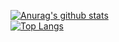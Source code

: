 [![Anurag's github stats](https://github-readme-stats.vercel.app/api?username=eeee0717&theme=tokyonight&count_private=true&show_icons=true)](https://github.com/USERNAME/github-readme-stats)  
[![Top Langs](https://github-readme-stats.vercel.app/api/top-langs/?username=eeee0717&layout=compact&theme=tokyonight)](https://github.com/USERNAME/github-readme-stats)
